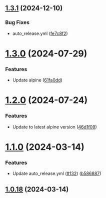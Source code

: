 ## [1.3.1](https://github.com/telnetdoogie/docker-par2cmdline/compare/v1.3.0...v1.3.1) (2024-12-10)


### Bug Fixes

* auto_release.yml ([fe7c8f2](https://github.com/telnetdoogie/docker-par2cmdline/commit/fe7c8f2306a23d70c06d12c47a8ea4b6fcbda41f))



# [1.3.0](https://github.com/telnetdoogie/docker-par2cmdline/compare/v1.2.0...v1.3.0) (2024-07-29)


### Features

* Update alpine ([61fa0dd](https://github.com/telnetdoogie/docker-par2cmdline/commit/61fa0ddf3dbb3344f66f41c0a21f43c344923140))



# [1.2.0](https://github.com/telnetdoogie/docker-par2cmdline/compare/v1.1.0...v1.2.0) (2024-07-24)


### Features

* Update to latest alpine version ([46d1f09](https://github.com/telnetdoogie/docker-par2cmdline/commit/46d1f096c3db63856b005b173f26da82b23aece9))



# [1.1.0](https://github.com/telnetdoogie/docker-par2cmdline/compare/v1.0.18...v1.1.0) (2024-03-14)


### Features

* Update auto_release.yml ([#132](https://github.com/telnetdoogie/docker-par2cmdline/issues/132)) ([b586887](https://github.com/telnetdoogie/docker-par2cmdline/commit/b5868879f9b4802fa60e345d38c5967686b0816e))



## [1.0.18](https://github.com/telnetdoogie/docker-par2cmdline/compare/v1.0.17...v1.0.18) (2024-03-14)



